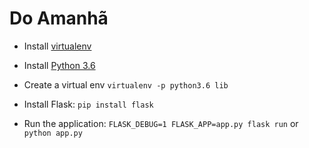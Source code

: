 # Do Amanhã

* Install [virtualenv](https://virtualenv.pypa.io/en/stable/installation/)

* Install [Python 3.6](https://www.python.org/)

* Create a virtual env `virtualenv -p python3.6 lib`

* Install Flask: `pip install flask`

* Run the application: `FLASK_DEBUG=1 FLASK_APP=app.py flask run` or `python app.py`
